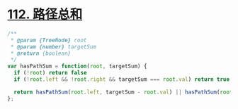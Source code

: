 # [112. 路径总和](https://leetcode-cn.com/problems/path-sum/)

```js
/**
 * @param {TreeNode} root
 * @param {number} targetSum
 * @return {boolean}
 */
var hasPathSum = function(root, targetSum) {
  if (!root) return false
  if (!root.left && !root.right && targetSum === root.val) return true

  return hasPathSum(root.left, targetSum - root.val) || hasPathSum(root.right, targetSum - root.val)
};
```